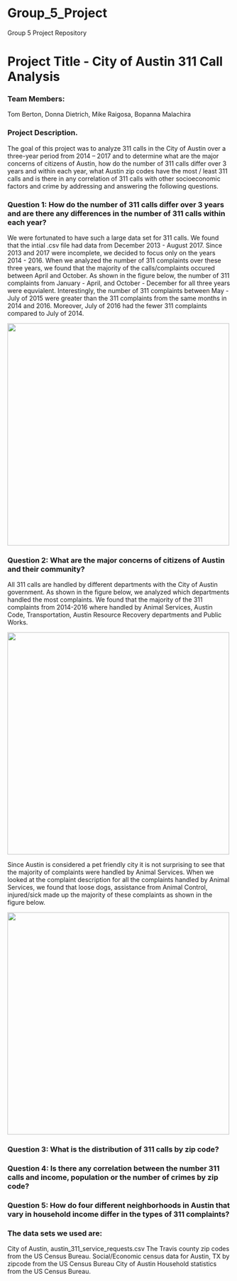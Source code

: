 # Group_5_Project
Group 5 Project Repository

# Project Title - City of Austin 311 Call Analysis

### Team Members: 
Tom Berton, Donna Dietrich, Mike Raigosa, Bopanna Malachira

### Project Description.
  The goal of this project was to analyze 311 calls in the City of Austin over a three-year period from 2014 – 2017 and to determine what are the major concerns of citizens of Austin, how do the number of 311 calls differ over 3 years and within each year, what Austin zip codes have the most / least 311 calls and is there in any correlation of 311 calls with other socioeconomic factors and crime by addressing and answering the following questions.

### Question 1: How do the number of 311 calls differ over 3 years and are there any differences in the number of 311 calls within each year?
  We were fortunated to have such a large data set for 311 calls. We found that the intial .csv file had data from December 2013 - August 2017. Since 2013 and 2017 were incomplete, we decided to focus only on the years 2014 - 2016. 
  When we analyzed the number of 311 complaints over these three years, we found that the majority of the calls/complaints occured between April and October. As shown in the figure below, the number of 311 complaints from January - April, and October - December for all three years were equvialent. Interestingly, the number of 311 complaints between May - July of 2015 were greater than the 311 complaints from the same months in 2014 and 2016. Moreover, July of 2016 had the fewer 311 complaints compared to July of 2014. 
  
  <p align="left">
  <img src="https://github.com/mraigosa/Group_5_Project/blob/master/images/Number_311_calls.png?raw=true "311 Complaints 2014-2016" width="500"/>
  
  ### Question 2: What are the major concerns of citizens of Austin and their community? 
  All 311 calls are handled by different departments with the City of Austin government. As shown in the figure below, we analyzed which departments handled the most complaints. 
  We found that the majority of the 311 complaints from 2014-2016 where handled by Animal Services, Austin Code, Transportation, Austin Resource Recovery departments and Public Works.
<p align="left">
  <img src="https://github.com/mraigosa/Group_5_Project/blob/master/images/overviewcodedepartment.png?raw=true "311 Calls by City Services Department" width="500"/>

  Since Austin is considered a pet friendly city it is not surprising to see that the majority of complaints were handled by Animal Services. When we looked at the complaint description for all the complaints handled by Animal Services, we found that loose dogs, assistance from Animal Control, injured/sick made up the majority of these complaints as shown in the figure below.
  <p align="left">
  <img src="https://github.com/mraigosa/Group_5_Project/blob/master/images/overviewanimalservices.png?raw=true "Animal Services 311 Calls" width="500"/>
</p>
                                                                                                                                                     
                                                                                                                                                     
### Question 3: What is the distribution of 311 calls by zip code?



### Question 4: Is there any correlation between the number 311 calls and income, population or the number of crimes by zip code?



### Question 5: How do four different neighborhoods in Austin that vary in household income differ in the types of 311 complaints?



### The data sets we used are:
  City of Austin, austin_311_service_requests.csv
  The Travis county zip codes from the US Census Bureau.
  Social/Economic census data for Austin, TX by zipcode from the US Census Bureau
  City of Austin Household statistics from the US Census Bureau.
